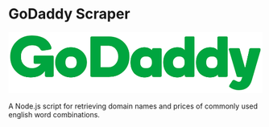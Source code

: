 # GoDaddy Scraper

![Logo](godaddy-logo.png)</br>

A Node.js script for retrieving domain names and prices of commonly used english word combinations.